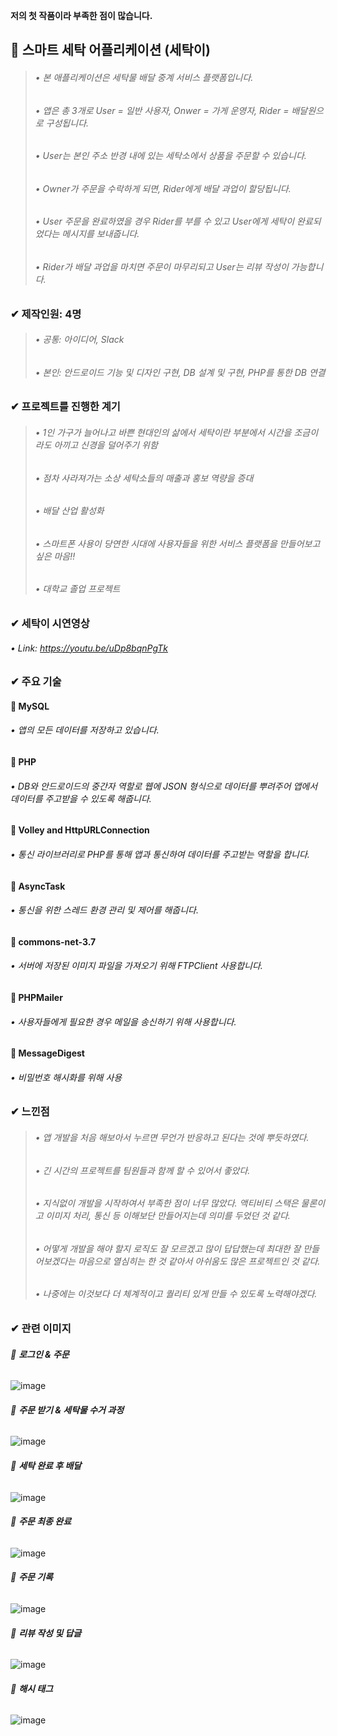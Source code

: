 **저의 첫 작품이라 부족한 점이 많습니다.**

## 🎈 **스마트 세탁 어플리케이션 (세탁이)**
    
> ######   • 본 애플리케이션은 세탁물 배달 중계 서비스 플랫폼입니다.
> ######   • 앱은 총 3개로 User = 일반 사용자, Onwer = 가게 운영자, Rider = 배달원으로 구성됩니다.
> ######   • User는 본인 주소 반경 내에 있는 세탁소에서 상품을 주문할 수 있습니다.
> ######   • Owner가 주문을 수락하게 되면, Rider에게 배달 과업이 할당됩니다.
> ######   • User 주문을 완료하였을 경우 Rider를 부를 수 있고 User에게 세탁이 완료되었다는 메시지를 보내줍니다.
> ######   • Rider가 배달 과업을 마치면 주문이 마무리되고 User는 리뷰 작성이 가능합니다.  


### ✔ **제작인원: 4명**
> ######   • 공통: 아이디어, Slack
> ######   • 본인: 안드로이드 기능 및 디자인 구현, DB 설계 및 구현, PHP를 통한 DB 연결


### ✔ **프로젝트를 진행한 계기**
> ######   • 1인 가구가 늘어나고 바쁜 현대인의 삶에서 세탁이란 부분에서 시간을 조금이라도 아끼고 신경을 덜어주기 위함
> ######   • 점차 사라져가는 소상 세탁소들의 매출과 홍보 역량을 증대
> ######   • 배달 산업 활성화
> ######   • 스마트폰 사용이 당연한 시대에 사용자들을 위한 서비스 플랫폼을 만들어보고 싶은 마음!!
> ######   • 대학교 졸업 프로젝트


### ✔ **세탁이 시연영상**
######   • Link: https://youtu.be/uDp8bqnPgTk


### ✔ **주요 기술**

#### 📌 MySQL
###### • 앱의 모든 데이터를 저장하고 있습니다.

#### 📌 PHP
###### • DB와 안드로이드의 중간자 역할로 웹에 JSON 형식으로 데이터를 뿌려주어 앱에서 데이터를 주고받을 수 있도록 해줍니다.

#### 📌 Volley and HttpURLConnection
###### • 통신 라이브러리로 PHP를 통해 앱과 통신하여 데이터를 주고받는 역할을 합니다.

#### 📌 AsyncTask
###### • 통신을 위한 스레드 환경 관리 및 제어를 해줍니다.

#### 📌 commons-net-3.7
###### • 서버에 저장된 이미지 파일을 가져오기 위해 FTPClient 사용합니다.

#### 📌 PHPMailer
###### • 사용자들에게 필요한 경우 메일을 송신하기 위해 사용합니다.

#### 📌 MessageDigest
###### • 비밀번호 해시화를 위해 사용


### ✔ 느낀점
> ###### • 앱 개발을 처음 해보아서 누르면 무언가 반응하고 된다는 것에 뿌듯하였다.
> ###### • 긴 시간의 프로젝트를 팀원들과 함께 할 수 있어서 좋았다.
> ###### • 지식없이 개발을 시작하여서 부족한 점이 너무 많았다. 액티비티 스택은 물론이고 이미지 처리, 통신 등 이해보단 만들어지는데 의미를 두었던 것 같다.
> ###### • 어떻게 개발을 해야 할지 로직도 잘 모르겠고 많이 답답했는데 최대한 잘 만들어보겠다는 마음으로 열심히는 한 것 같아서 아쉬움도 많은 프로젝트인 것 같다.
> ###### • 나중에는 이것보다 더 체계적이고 퀄리티 있게 만들 수 있도록 노력해야겠다.


### ✔ **관련 이미지**

###### 🚩 **로그인 & 주문**

![image](https://user-images.githubusercontent.com/61875571/109828252-d0297200-7c7f-11eb-84c0-8d04416e0a74.png)


###### 🚩 **주문 받기 & 세탁물 수거 과정**

![image](https://user-images.githubusercontent.com/61875571/109828331-e0d9e800-7c7f-11eb-8222-d39608a90a7e.png)


###### 🚩 **세탁 완료 후 배달**

![image](https://user-images.githubusercontent.com/61875571/109828669-32827280-7c80-11eb-891d-c85b9d61cb98.png)


###### 🚩 **주문 최종 완료**

![image](https://user-images.githubusercontent.com/61875571/109828772-48903300-7c80-11eb-9c6a-69fe88e61a25.png)


###### 🚩 **주문 기록**

![image](https://user-images.githubusercontent.com/61875571/109829088-91e08280-7c80-11eb-9835-e46a467ad517.png)


###### 🚩 **리뷰 작성 및 답글**

![image](https://user-images.githubusercontent.com/61875571/109829244-afade780-7c80-11eb-97a6-808866e4a331.png)


###### 🚩 **해시 태그**

![image](https://user-images.githubusercontent.com/61875571/109829297-b9374f80-7c80-11eb-8ae2-cd2340dacde0.png)

